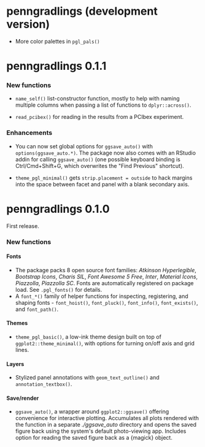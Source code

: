 # penngradlings (development version)

- More color palettes in `pgl_pals()`

# penngradlings 0.1.1

### New functions

- `name_self()` list-constructor function, mostly to help with naming multiple columns when passing a list of functions to `dplyr::across()`.

- `read_pcibex()` for reading in the results from a PCIbex experiment. 

### Enhancements

- You can now set global options for `ggsave_auto()` with `options(ggsave_auto.*)`. The package now also comes with an RStudio addin for calling `ggsave_auto()` (one possible keyboard binding is Ctrl/Cmd+Shift+G, which overwrites the "Find Previous" shortcut).

- `theme_pgl_minimal()` gets `strip.placement = outside` to hack margins into the space between facet and panel with a blank secondary axis.

# penngradlings 0.1.0

First release.

### New functions

#### Fonts

- The package packs 8 open source font families: _Atkinson Hyperlegible_, _Bootstrap Icons_, _Charis SIL_, _Font Awesome 5 Free_, _Inter_, _Material Icons_, _Piazzolla_, _Piazzolla SC_. Fonts are automatically registered on package load. See `.pgl_fonts()` for details.
- A `font_*()` family of helper functions for inspecting, registering, and shaping fonts - `font_hoist()`, `font_pluck()`, `font_info()`, `font_exists()`, and `font_path()`.

#### Themes

- `theme_pgl_basic()`, a low-ink theme design built on top of `ggplot2::theme_minimal()`, with options for turning on/off axis and grid lines.

#### Layers

- Stylized panel annotations with `geom_text_outline()` and `annotation_textbox()`.

#### Save/render

- `ggsave_auto()`, a wrapper around `ggplot2::ggsave()` offering convenience for interactive plotting. Accumulates all plots rendered with the function in a separate _./ggsave_auto_ directory and opens the saved figure back using the system's default photo-viewing app. Includes option for reading the saved figure back as a {magick} object.
